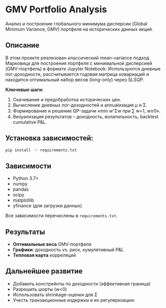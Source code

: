 
# GMV Portfolio Analysis

Анализ и построение глобального минимума дисперсии (Global Minimum Variance, GMV) портфеля на исторических данных акций.

## Описание

В этом проекте реализован классический mean-variance подход Марковица для построения портфеля с минимальной дисперсией (GMV-портфель) в формате Jupyter Notebook. Используются дневные лог-доходности, рассчитывается годовая матрица ковариаций и находится оптимальный набор весов (long-only) через SLSQP.

**Ключевые шаги:**
1. Скачивание и предобработка исторических цен.
2. Вычисление дневных лог-доходностей и annualизация μ и Σ.
3. Формирование и решение QP-задачи «min wᵀΣw при ∑ w=1, w≥0».
4. Визуализация результатов – доходность, волатильность, backtest cumulative P&L.



## Установка зависимостей:

   ```bash
   pip install -r requirements.txt
   ```


## Зависимости

* Python 3.7+
* numpy
* pandas
* scipy
* matplotlib
* yfinance (для загрузки данных)

Все зависимости перечислены в `requirements.txt`.

## Результаты

* **Оптимальные веса** GMV-портфеля
* **Графики**: доходность vs. риск, кумулятивный P\&L
* **Тепловая карта** корреляций

## Дальнейшее развитие

* Добавить констрейнты по доходности (эффективная граница)
* Разрешить шорты (w<0)
* Использовать shrinkage-оценки для Σ
* Учесть транзакционные издержки и их регуляризацию


